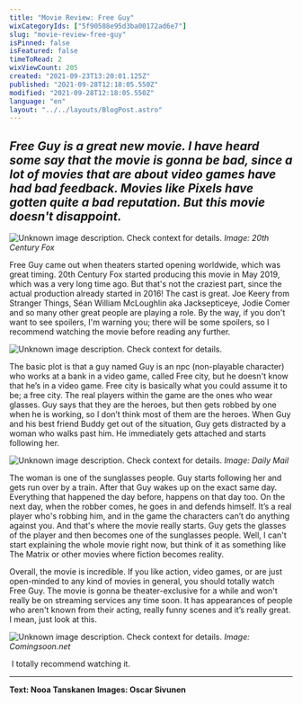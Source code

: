```yaml
---
title: "Movie Review: Free Guy"
wixCategoryIds: ["5f90588e95d3ba00172ad6e7"]
slug: "movie-review-free-guy"
isPinned: false
isFeatured: false
timeToRead: 2
wixViewCount: 205
created: "2021-09-23T13:20:01.125Z"
published: "2021-09-28T12:18:05.550Z"
modified: "2021-09-28T12:18:05.550Z"
language: "en"
layout: "../../layouts/BlogPost.astro"
---
```

*Free Guy is a great new movie. I have heard some say that the movie is gonna be bad, since a lot of movies that are about video games have had bad feedback. Movies like Pixels have gotten quite a bad reputation. But this movie doesn't disappoint.*
---

![Unknown image description. Check context for details.](https://static.wixstatic.com/media/abd5f5_9dc61df84a4b4926b22abb4d7f14bc14~mv2.jpg) <!-- Original name: freeguy1.jpg -->
*Image: 20th Century Fox*
&nbsp;

Free Guy came out when theaters started opening worldwide, which was great timing. 20th Century Fox started producing this movie in May 2019, which was a very long time ago. But that's not the craziest part, since the actual production already started in 2016! The cast is great. Joe Keery from Stranger Things, Séan William McLoughlin aka Jacksepticeye, Jodie Comer and so many other great people are playing a role. By the way, if you don't want to see spoilers,  I'm warning you; there will be some spoilers, so I recommend watching the movie before reading any further. 


![Unknown image description. Check context for details.](https://static.wixstatic.com/media/abd5f5_a118027d5ac64edf9b98498e70956d25~mv2.jpg) <!-- Original name: freeguy2.JPG -->


The basic plot is that a guy named Guy is an npc (non-playable character) who works at a bank in a video game, called Free city, but he doesn't know that he’s in a video game. Free city is basically what you could assume it to be; a free city. The real players within the game are the ones who wear glasses. Guy says that they are the heroes, but then gets robbed by one when he is working, so I don’t think most of them are the heroes. When Guy and his best friend Buddy get out of the situation, Guy gets distracted by a woman who walks past him. He immediately gets attached and starts following her. 


![Unknown image description. Check context for details.](https://static.wixstatic.com/media/abd5f5_339ee1256fb348d69201ec0261d7f65a~mv2.jpeg) <!-- Original name: freeguy3.jpeg -->
*Image: Daily Mail*


The woman is one of the sunglasses people. Guy starts following her and gets run over by a train. After that Guy wakes up on the exact same day. Everything that happened the day before, happens on that day too. On the next day, when the robber comes, he goes in and defends himself. It’s a real player who's robbing him, and in the game the characters can’t do anything against you. And that's where the movie really starts. Guy gets the glasses of the player and then becomes one of the sunglasses people. Well, I can't start explaining the whole movie right now, but think of it as something like The Matrix or other movies where fiction becomes reality.

Overall, the movie is incredible. If you like action, video games, or are just open-minded to any kind of movies in general, you should totally watch Free Guy. The movie is gonna be theater-exclusive for a while and won't really be on streaming services any time soon. It has appearances of people who aren't known from their acting, really funny scenes and it’s really great. I mean, just look at this.


![Unknown image description. Check context for details.](https://static.wixstatic.com/media/abd5f5_85d21f54b4e344898e627689e2fd8d30~mv2.jpg) <!-- Original name: freeguy4.jpg -->
*Image: Comingsoon.net*


&nbsp;I totally recommend watching it.

---

**Text: Nooa Tanskanen**
**Images: Oscar Sivunen**
